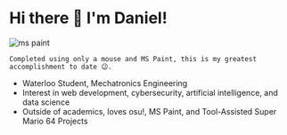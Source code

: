 # Hi there 👋 I'm Daniel!
![ms paint](/brosss29e1.jpg)

`Completed using only a mouse and MS Paint, this is my greatest accomplishment to date 😉.`

* Waterloo Student, Mechatronics Engineering
* Interest in web development, cybersecurity, artificial intelligence, and data science
* Outside of academics, loves osu!, MS Paint, and Tool-Assisted Super Mario 64 Projects

<!--
**danielq987/danielq987** is a ✨ _special_ ✨ repository because its `README.md` (this file) appears on your GitHub profile.

Here are some ideas to get you started:

- 🔭 I’m currently working on ...
- 🌱 I’m currently learning ...
- 👯 I’m looking to collaborate on ...
- 🤔 I’m looking for help with ...
- 💬 Ask me about ...
- 📫 How to reach me: ...
- 😄 Pronouns: ...
- ⚡ Fun fact: ...
-->
